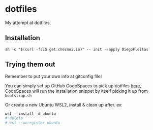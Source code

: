 # dotfiles

My attempt at dotfiles.

## Installation

`sh -c "$(curl -fsLS get.chezmoi.io)" -- init --apply DiegoFleitas`

## Trying them out

Remember to put your own info at gitconfig file!

You can simply set up GitHub CodeSpaces to pick up dotfiles [here](https://github.com/settings/codespaces), CodeSpaces will run the installation snippet by itself picking it up from `bootstrap.sh`

Or create a new Ubuntu WSL2, install & clean up after. 
ex:

```powershell
wsl --install -d ubuntu
# delete
# wsl --unregister ubuntu
```

